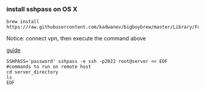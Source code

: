 ### install sshpass on OS X

```
brew install https://raw.githubusercontent.com/kadwanev/bigboybrew/master/Library/Formula/sshpass.rb
```

Notice: connect vpn, then execute the command above

[guide](https://gist.github.com/arunoda/7790979)

```
SSHPASS='password' sshpass -e ssh -p2022 root@server << EOF
#commands to run on remote host
cd server_directory
ls
EOF
```
